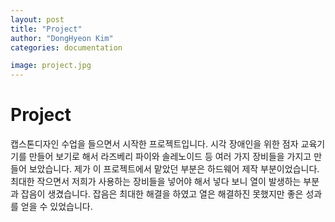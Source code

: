 ```yaml
---
layout: post
title: "Project"
author: "DongHyeon Kim"
categories: documentation

image: project.jpg
---
```


# Project
캡스톤디자인 수업을 들으면서 시작한 프로젝트입니다. 시각 장애인을 위한 점자 교육기기를 만들어 보기로 해서 라즈베리 파이와 솔레노이드 등 여러 가지 장비들을 가지고 만들어 보았습니다. 제가 이 프로젝트에서 맡았던 부분은 하드웨어 제작 부분이었습니다. 최대한 작으면서 저희가 사용하는 장비들을 넣어야 해서 넣다 보니 열이 발생하는 부분과 잡음이 생겼습니다. 잡음은 최대한 해결을 하였고 열은 해결하진 못했지만 좋은 성과를 얻을 수 있었습니다.
